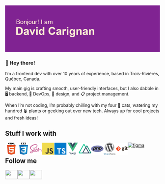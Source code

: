 [![MasterHead](header.png)](https://github.com/davidcarignan/)

### 👋 Hey there!
I’m a frontend dev with over 10 years of experience, based in Trois-Rivières, Québec, Canada.

My main gig is crafting smooth, user-friendly interfaces, but I also dabble in 🖥️ backend, 🚀 DevOps, 🎨 design, and 📋 project management.

When I’m not coding, I’m probably chilling with my four 🐾 cats, watering my hundred 🪴 plants or geeking out over new tech. Always up for cool projects and fresh ideas!

<h2>Stuff I work with</h2>
<p>
  <a  href="https://www.w3.org/html/" target="_blank"><img align="left" src="https://github.com/devicons/devicon/blob/master/icons/html5/html5-original-wordmark.svg" alt="html5" width="40" height="40"/></a>
  <a  href="https://www.w3schools.com/css/" target="_blank"><img align="left" src="https://github.com/devicons/devicon/blob/master/icons/css3/css3-original-wordmark.svg" alt="css3" width="40" height="40"/></a>
  <a  href="https://www.sass-lang.com" target="_blank"><img align="left" src="https://github.com/devicons/devicon/blob/master/icons/sass/sass-original.svg" alt="Sass" width="40" height="40"/></a>
  <a  href="https://developer.mozilla.org/en-US/docs/Web/JavaScript" target="_blank"><img align="left" src="https://github.com/devicons/devicon/blob/master/icons/javascript/javascript-original.svg" alt="JavaScript" width="40" height="40"/></a>
  <a  href="https://www.typescriptlang.org/" target="_blank"><img align="left" src="https://github.com/devicons/devicon/blob/master/icons/typescript/typescript-original.svg" alt="TypeScript" width="40" height="40"/></a>
  <a  href="https://vuejs.org/" target="_blank"><img align="left" src="https://github.com/devicons/devicon/blob/master/icons/vuejs/vuejs-original-wordmark.svg" alt="VueJS" width="40" height="40"/></a>
  <a  href="https://nuxt.com/" target="_blank"><img align="left" src="https://github.com/devicons/devicon/blob/master/icons/nuxtjs/nuxtjs-original.svg" alt="Nuxt" width="40" height="40"/></a>
  <a  href="https://php.net/" target="_blank"><img align="left" src="https://github.com/devicons/devicon/blob/master/icons/php/php-original.svg" alt="PHP" width="40" height="40"/></a>
  <a  href="https://wordpress.org/" target="_blank"><img align="left" src="https://github.com/devicons/devicon/blob/master/icons/wordpress/wordpress-original.svg" alt="WordPress" width="40" height="40"/></a>
  <a  href="https://git-scm.com/" target="_blank"><img align="left" src="https://github.com/devicons/devicon/blob/master/icons/git/git-original-wordmark.svg" alt="git" width="40" height="40"/></a>
  <a  href="https://www.figma.com/" target="_blank"><img src="https://www.vectorlogo.zone/logos/figma/figma-icon.svg" alt="figma" width="40" height="40"/></a>
</p>

<h2>Follow me</h2>
<p>
  <a  href="https://bsky.app/profile/davidcarignan.com" target="blank"><img align="left" src="https://cdn.jsdelivr.net/npm/simple-icons/icons/bluesky.svg" alt="" height="30" width="40" /></a>
  <a  href="https://www.linkedin.com/in/david-carignan/" target="blank"><img align="left" src="https://cdn.jsdelivr.net/npm/simple-icons/icons/linkedin.svg" alt="" height="30" width="40" /></a>
  <a  href="https://www.threads.net/@davidcarignan_official" target="blank"><img src="https://cdn.jsdelivr.net/npm/simple-icons/icons/threads.svg" alt="" height="30" width="40" /></a>
</p>
